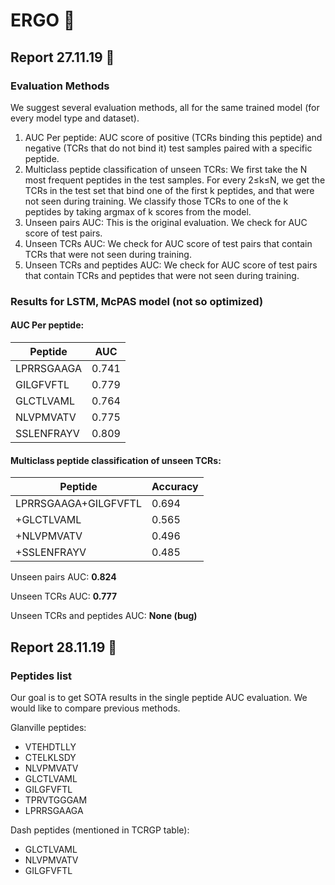 # ERGO :construction:

## Report 27.11.19 :green_apple:
### 
### Evaluation Methods
We suggest several evaluation methods, all for the same trained model (for every model type and dataset).
1. AUC Per peptide: AUC score of positive (TCRs binding this peptide)
and negative (TCRs that do not bind it) test samples paired with a specific peptide. 
2. Multiclass peptide classification of unseen TCRs: We first take the N most
frequent peptides in the test samples. For every 2≤k≤N, we get the TCRs in the test
set that bind one of the first k peptides, and that were not seen during training.
We classify those TCRs to one of the k peptides by taking argmax of k scores from the model.
3. Unseen pairs AUC: This is the original evaluation. We check for AUC score of test pairs.
4. Unseen TCRs AUC: We check for AUC score of test pairs that contain TCRs that were not seen during training.
5. Unseen TCRs and peptides AUC: We check for AUC score of test pairs that contain
TCRs and peptides that were not seen during training.

### Results for LSTM, McPAS model (not so optimized)
#### AUC Per peptide:
Peptide | AUC
--- | ---
LPRRSGAAGA |	0.741
GILGFVFTL |	0.779
GLCTLVAML |	0.764
NLVPMVATV |	0.775
SSLENFRAYV |	0.809

#### Multiclass peptide classification of unseen TCRs:
Peptide |	Accuracy
--- | ---
LPRRSGAAGA+GILGFVFTL|	0.694
+GLCTLVAML|	0.565
+NLVPMVATV|	0.496
+SSLENFRAYV|	0.485

Unseen pairs AUC: **0.824**

Unseen TCRs AUC: **0.777**

Unseen TCRs and peptides AUC: **None (bug)**

## Report 28.11.19 :red_car:
### Peptides list
Our goal is to get SOTA results in the single peptide AUC evaluation.
We would like to compare previous methods.

Glanville peptides:
* VTEHDTLLY
* CTELKLSDY
* NLVPMVATV
* GLCTLVAML
* GILGFVFTL
* TPRVTGGGAM
* LPRRSGAAGA

Dash peptides (mentioned in TCRGP table):
* GLCTLVAML
* NLVPMVATV
* GILGFVFTL